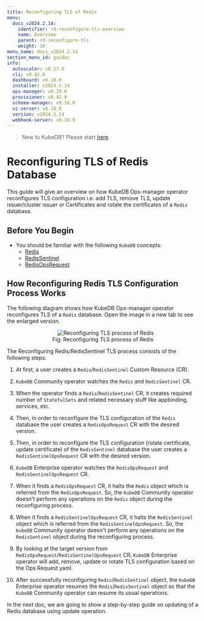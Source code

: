 ```yaml
---
title: Reconfiguring TLS of Redis
menu:
  docs_v2024.2.14:
    identifier: rd-reconfigure-tls-overview
    name: Overview
    parent: rd-reconfigure-tls
    weight: 10
menu_name: docs_v2024.2.14
section_menu_id: guides
info:
  autoscaler: v0.27.0
  cli: v0.42.0
  dashboard: v0.18.0
  installer: v2024.2.14
  ops-manager: v0.29.0
  provisioner: v0.42.0
  schema-manager: v0.18.0
  ui-server: v0.18.0
  version: v2024.2.14
  webhook-server: v0.18.0
---
```


> New to KubeDB? Please start [here](/docs/v2024.2.14/README).

# Reconfiguring TLS of Redis Database

This guide will give an overview on how KubeDB Ops-manager operator reconfigures TLS configuration i.e. add TLS, remove TLS, update issuer/cluster issuer or Certificates and rotate the certificates of a `Redis` database.

## Before You Begin

- You should be familiar with the following `KubeDB` concepts:
  - [Redis](/docs/v2024.2.14/guides/redis/concepts/redis)
  - [RedisSentinel](/docs/v2024.2.14/guides/redis/concepts/redissentinel)
  - [RedisOpsRequest](/docs/v2024.2.14/guides/redis/concepts/redisopsrequest)

## How Reconfiguring Redis TLS Configuration Process Works

The following diagram shows how KubeDB Ops-manager operator reconfigures TLS of a `Redis` database. Open the image in a new tab to see the enlarged version.

<figure align="center">
  <img alt="Reconfiguring TLS process of Redis" src="/docs/v2024.2.14/images/day-2-operation/redis/rd-reconfigure-tls.svg">
<figcaption align="center">Fig: Reconfiguring TLS process of Redis</figcaption>
</figure>

The Reconfiguring Redis/RedisSentinel TLS process consists of the following steps:

1. At first, a user creates a `Redis`/`RedisSentinel` Custom Resource (CR).

2. `KubeDB` Community operator watches the `Redis` and `RedisSentinel` CR.

3. When the operator finds a `Redis`/`RedisSentinel` CR, it creates required number of `StatefulSets` and related necessary stuff like appbinding, services, etc.

4. Then, in order to reconfigure the TLS configuration of the `Redis` database the user creates a `RedisOpsRequest` CR with the desired version.

5. Then, in order to reconfigure the TLS configuration (rotate certificate, update certificate) of the `RedisSentinel` database the user creates a `RedisSentinelOpsRequest` CR with the desired version.

6. `KubeDB` Enterprise operator watches the `RedisOpsRequest` and `RedisSentinelOpsRequest` CR.

7. When it finds a `RedisOpsRequest` CR, it halts the `Redis` object which is referred from the `RedisOpsRequest`. So, the `KubeDB` Community operator doesn't perform any operations on the `Redis` object during the reconfiguring process.  

8. When it finds a `RedisSentinelOpsRequest` CR, it halts the `RedisSentinel` object which is referred from the `RedisSentinelOpsRequest`. So, the `KubeDB` Community operator doesn't perform any operations on the `RedisSentinel` object during the reconfiguring process.

9. By looking at the target version from `RedisOpsRequest`/`RedisSentinelOpsRequest` CR, `KubeDB` Enterprise operator will add, remove, update or rotate TLS configuration based on the Ops Request yaml.

10. After successfully reconfiguring `Redis`/`RedisSentinel` object, the `KubeDB` Enterprise operator resumes the `Redis`/`RedisSentinel` object so that the `KubeDB` Community operator can resume its usual operations.

In the next doc, we are going to show a step-by-step guide on updating of a Redis database using update operation.